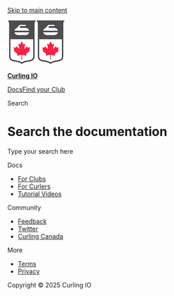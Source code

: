 [Skip to main content](#__docusaurus_skipToContent_fallback)

[![Curling IO Logo](/img/curlingio-logo-small.png)![Curling IO Logo](/img/curlingio-logo-small.png)](/index.md)

[**Curling IO**](/index.md)

[Docs](/docs/getting-started/curling-club-managers.md)[Find your Club](https://clubs.curling.io)

Search

# Search the documentation

Type your search here

[](https://www.algolia.com/)

Docs

* [For Clubs](/docs/getting-started/curling-club-managers.md)
* [For Curlers](/docs/for-curlers/how-do-i-login.md)
* [Tutorial Videos](https://www.youtube.com/@curlingio)

Community

* [Feedback](https://curling.canny.io/)
* [Twitter](https://twitter.com/curlingio)
* [Curling Canada](https://curling.ca)

More

* [Terms](/terms.md)
* [Privacy](/privacy.md)

Copyright © 2025 Curling IO
